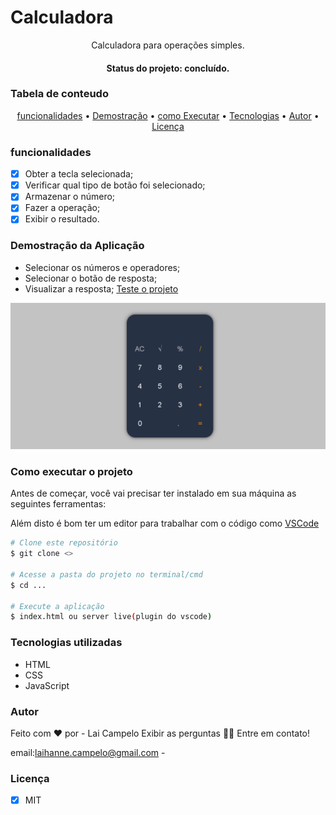 # Calculadora
<p align="center">Calculadora para operações simples.</p>
<h4 align="center"> Status do projeto: concluído.</h4>

### Tabela de conteudo

<p align="center">
<a href="#funcionalidades">funcionalidades</a> • 
<a href="#Demostração-da-Aplicação">Demostração</a> • 
<a href="#Como-executar-o-projeto">como Executar</a> • 
<a href="#Tecnologias-utilizadas">Tecnologias</a> •   
<a href="#autor">Autor</a> •
<a href="#licenc-a">Licença</a> 
</p>

### funcionalidades

- [x] Obter a tecla selecionada;
- [x] Verificar qual tipo de botão foi selecionado;
- [x] Armazenar o número;
- [x] Fazer a operação;
- [x] Exibir o resultado.

### Demostração da Aplicação
* Selecionar os números e operadores;
* Selecionar o botão de resposta;
* Visualizar a resposta; 
<a href="https://github.com/Laihanne/Calculadora.git">Teste o projeto</a>
<img src="./img/calculadora.png">


### Como executar o projeto

Antes de começar, você vai precisar ter instalado em sua máquina as seguintes ferramentas:

Além disto é bom ter um editor para trabalhar com o código como [VSCode](https://code.visualstudio.com/)

```bash
# Clone este repositório
$ git clone <>

# Acesse a pasta do projeto no terminal/cmd
$ cd ...

# Execute a aplicação 
$ index.html ou server live(plugin do vscode)

```
            

### Tecnologias utilizadas

* HTML
* CSS
* JavaScript

### Autor
Feito com ❤️ por - Lai Campelo Exibir as perguntas  👋🏽 Entre em contato!

email:laihanne.campelo@gmail.com - 
### Licença
- [x] MIT
